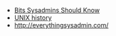 * [Bits Sysadmins Should Know](https://sysadmincasts.com/episodes/25-bits-sysadmins-should-know)
* [UNIX history](http://www.bell-labs.com/history/unix/)
* http://everythingsysadmin.com/

